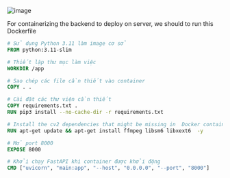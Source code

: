 ![image](https://github.com/user-attachments/assets/8da791fd-2d60-43ab-97d7-279d0a02a6bc)

For containerizing the backend to deploy on server, we should to run this Dockerfile
```Dockerfile
# Sử dụng Python 3.11 làm image cơ sở
FROM python:3.11-slim

# Thiết lập thư mục làm việc
WORKDIR /app

# Sao chép các file cần thiết vào container
COPY . .

# Cài đặt các thư viện cần thiết
COPY requirements.txt .
RUN pip3 install --no-cache-dir -r requirements.txt

# Install the cv2 dependencies that might be missing in  Docker container 
RUN apt-get update && apt-get install ffmpeg libsm6 libxext6  -y

# Mở port 8000
EXPOSE 8000

# Khởi chạy FastAPI khi container được khởi động
CMD ["uvicorn", "main:app", "--host", "0.0.0.0", "--port", "8000"]
```
